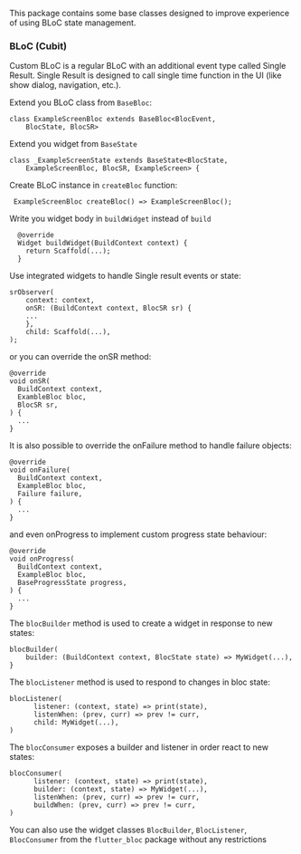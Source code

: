 This package contains some base classes designed to improve experience of using BLoC state
management.

### BLoC (Cubit)

Custom BLoC is a regular BLoC with an additional event type called Single Result. Single Result is
designed to call single time function in the UI (like show dialog, navigation, etc.).

Extend you BLoC class from `BaseBloc`:

```
class ExampleScreenBloc extends BaseBloc<BlocEvent,
    BlocState, BlocSR>
```

Extend you widget from `BaseState`

```
class _ExampleScreenState extends BaseState<BlocState,
    ExampleScreenBloc, BlocSR, ExampleScreen> {
```

Create BLoC instance in `createBloc` function:

```
 ExampleScreenBloc createBloc() => ExampleScreenBloc();
```

Write you widget body in `buildWidget` instead of `build`

```
  @override
  Widget buildWidget(BuildContext context) {
  	return Scaffold(...);
  }
```

Use integrated widgets to handle Single result events or state:

```
srObserver(
    context: context,
    onSR: (BuildContext context, BlocSR sr) {
    ...
    },
    child: Scaffold(...),
);
```

or you can override the onSR method:

```
@override
void onSR(
  BuildContext context,
  ExambleBloc bloc,
  BlocSR sr,
) {
  ...
}
```

It is also possible to override the onFailure method to handle failure objects:

```
@override
void onFailure(
  BuildContext context,
  ExampleBloc bloc,
  Failure failure,
) {
  ...
}
```

and even onProgress to implement custom progress state behaviour:

```
@override
void onProgress(
  BuildContext context,
  ExampleBloc bloc,
  BaseProgressState progress,
) {
  ...
}
```

The `blocBuilder` method is used to create a widget in response to new states:

```
blocBuilder(
    builder: (BuildContext context, BlocState state) => MyWidget(...),
}
```

The `blocListener` method is used to respond to changes in bloc state:

```
blocListener(
      listener: (context, state) => print(state),
      listenWhen: (prev, curr) => prev != curr,
      child: MyWidget(...),
)      
```

The `blocConsumer` exposes a builder and listener in order react to new states:

```
blocConsumer(
      listener: (context, state) => print(state),
      builder: (context, state) => MyWidget(...),
      listenWhen: (prev, curr) => prev != curr,
      buildWhen: (prev, curr) => prev != curr,
)
```

You can also use the widget classes `BlocBuilder`, `BlocListener`, `BlocConsumer` from
the `flutter_bloc` package without any restrictions
